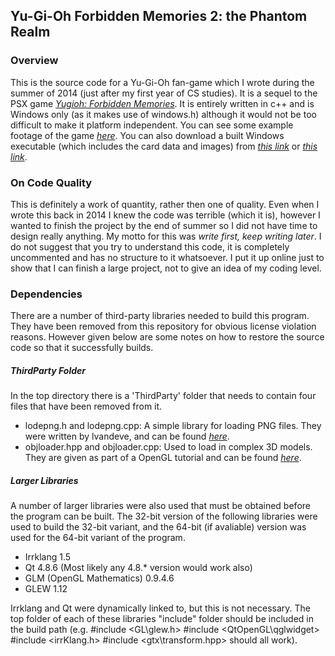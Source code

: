 ## Yu-Gi-Oh Forbidden Memories 2: the Phantom Realm

### Overview

This is the source code for a Yu-Gi-Oh fan-game which I wrote during the summer of 2014 (just after my first year of CS studies). It is a sequel to the PSX game [*Yugioh: Forbidden Memories*](http://ie.ign.com/games/yu-gi-oh-forbidden-memories/ps-488283). It is entirely written in c++ and is Windows only (as it makes use of windows.h) although it would not be too difficult to make it platform independent. You can see some example footage of the game [*here*](https://www.youtube.com/watch?v=1bn4HnzwNqM). You can also download a built Windows executable (which includes the card data and images) from [*this link*](https://drive.google.com/file/d/0B6-poY1j5gCTV2syemJGSHBidWs/view) or [*this link*](https://drive.google.com/file/d/0B157xf35Ia0LZXRzUHg1QnlXenc/view?usp=sharing&resourcekey=0-3o8bqPKwTy7nPDlrm5Zl_Q).  

### On Code Quality

This is definitely a work of quantity, rather then one of quality. Even when I wrote this back in 2014 I knew the code was terrible (which it is), however I wanted to finish the project by the end of summer so I did not have time to design really anything. My motto for this was *write first, keep writing later*. I do not suggest that you try to understand this code, it is completely uncommented and has no structure to it whatsoever. I put it up online just to show that I can finish a large project, not to give an idea of my coding level.

### Dependencies

There are a number of third-party libraries needed to build this program. They have been removed from this repository for obvious license violation reasons. However given below are some notes on how to restore the source code so that it successfully builds.

##### ThirdParty Folder

In the top directory there is a 'ThirdParty' folder that needs to contain four files that have been removed from it.
* lodepng.h and lodepng.cpp: A simple library for loading PNG files. They were written by lvandeve, and can be found [*here*](https://github.com/lvandeve/lodepng).
* objloader.hpp and objloader.cpp: Used to load in complex 3D models. They are given as part of a OpenGL tutorial and can be found [*here*](https://github.com/huamulan/OpenGL-tutorial/tree/master/common).

##### Larger Libraries

A number of larger libraries were also used that must be obtained before the program can be built. The 32-bit version of the following libraries were used to build the 32-bit variant, and the 64-bit (if avaliable) version was used for the 64-bit variant of the program.
* Irrklang 1.5 
* Qt 4.8.6 (Most likely any 4.8.* version would work also)
* GLM (OpenGL Mathematics) 0.9.4.6
* GLEW 1.12

Irrklang and Qt were dynamically linked to, but this is not necessary. The top folder of each of these libraries "include" folder should be included in the build path (e.g. #include <GL\glew.h> #include <QtOpenGL\qglwidget> #include <irrKlang.h> #include <gtx\transform.hpp> should all work).
